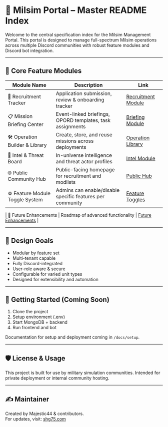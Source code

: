 # 🧭 Milsim Portal – Master README Index

Welcome to the central specification index for the Milsim Management Portal. This portal is designed to manage full-spectrum Milsim operations across multiple Discord communities with robust feature modules and Discord bot integration.

---

## 🧱 Core Feature Modules

| Module Name                     | Description                                              | Link                                               |
|--------------------------------|----------------------------------------------------------|----------------------------------------------------|
| 📝 Recruitment Tracker          | Application submission, review & onboarding tracker     | [Recruitment Module](recruitment-application-tracker.md) |
| 📋 Mission Briefing Center      | Event-linked briefings, OPORD templates, task assignments| [Briefing Module](mission-briefing-planning-center.md) |
| 🛠️ Operation Builder & Library | Create, store, and reuse missions across deployments     | [Operation Library](operation-builder-mission-library.md) |
| 🧠 Intel & Threat Board         | In-universe intelligence and threat actor profiles       | [Intel Module](intel-threat-board.md)             |
| 🌐 Public Community Hub         | Public-facing homepage for recruitment and modlists      | [Public Hub](public-community-hub.md)             |
| ⚙️ Feature Module Toggle System| Admins can enable/disable specific features per community| [Feature Toggles](feature-module-toggles.md)      |

| 🚀 Future Enhancements          | Roadmap of advanced functionality                        | [Future Enhancements](future-enhancements-planning.md) |

---

## 📐 Design Goals

- Modular by feature set
- Multi-tenant capable
- Fully Discord-integrated
- User-role aware & secure
- Configurable for varied unit types
- Designed for extensibility and automation

---

## 📌 Getting Started (Coming Soon)

1. Clone the project
2. Setup environment (.env)
3. Start MongoDB + backend
4. Run frontend and bot

Documentation for setup and deployment coming in `/docs/setup`.

---

## 🛡️ License & Usage

This project is built for use by military simulation communities. Intended for private deployment or internal community hosting.

---

## ✍️ Maintainer

Created by Majestic44 & contributors.  
For updates, visit: [shg75.com](https://shg75.com)

